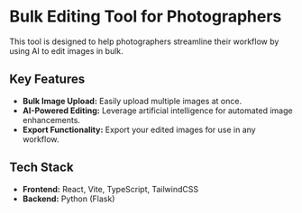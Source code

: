 # Bulk Editing Tool for Photographers

This tool is designed to help photographers streamline their workflow by using AI to edit images in bulk.

## Key Features

*   **Bulk Image Upload:** Easily upload multiple images at once.
*   **AI-Powered Editing:** Leverage artificial intelligence for automated image enhancements.
*   **Export Functionality:** Export your edited images for use in any workflow.

## Tech Stack

*   **Frontend:** React, Vite, TypeScript, TailwindCSS
*   **Backend:** Python (Flask)

